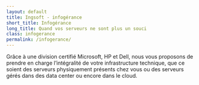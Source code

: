 ```yaml
---
layout: default
title: Ingsoft - infogérance
short_title: Infogérance
long_title: Quand vos serveurs ne sont plus un souci
class: infogerance
permalink: /infogerance/
---
```


Grâce à une division certifié Microsoft, HP et Dell, nous vous proposons de prendre en charge l’intégralité de votre infrastructure technique, que ce soient des serveurs physiquement présents chez vous ou des serveurs gérés dans des data center ou encore dans le cloud.
